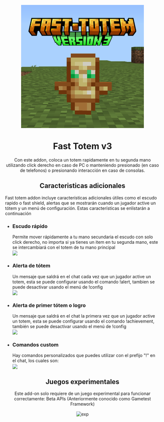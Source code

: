 
<p align="center">
  <img src="./pack_icon.png" alt="icn" width=400>
  <h1 align="center">Fast Totem v3</h1>
 <p align="center"> Con este addon, coloca un totem rapidamente en tu segunda mano utilizando click derecho en caso de PC o manteniendo presionado (en caso de telefonos) o presionando interacción en caso de consolas.</p>
</p> 

<p align="center">
<h2 align="center">Caracteristicas adicionales</h2>
<p>Fast totem addon incluye características adicionales útiles como el escudo rapido o fast shield, alertas que se mostrarán cuando un jugador active un tótem y un menú de configuración. Estas características se enlistarán a continuación</p>
<ul>
<li><h3>Escudo rápido</h3>Permite mover rápidamente a tu mano secundaria el escudo con solo click derecho, no importa si ya tienes un item en tu segunda mano, este se intercambiará con el totem de tu mano principal
<br><img align="center" src="./fast_shield.gif"></li>
<li><h3>Alerta de tótem</h3>Un mensaje que saldrá en el chat cada vez que un jugador active un totem, esta se puede configurar usando el comando !alert, tambien se puede desactivar usando el menú de !config
<br><img align="center" src="./totem_alert.gif"></li>
<li><h3>Alerta de primer tótem o logro</h3>Un mensaje que saldrá en el chat la primera vez que un jugador active un totem, esta se puede configurar usando el comando !achievement, también se puede desactivar usando el menú de !config
<br><img align="center" src="./totem_achievement.gif"></li>
<li><h3>Comandos custom</h3>Hay comandos personalizados que puedes utilizar con el prefijo "!" en el chat, los cuales son:
<br><img align="center" src="./custom_commands.png"></li>
</ul>
</p>

<p>
<h2 align="center"> Juegos experimentales </h2>
<p align="center"> Este add-on solo requiere de un juego experimental para funcionar correctamente: Beta APIs (Anteriormente conocido como Gametest Framework)</p>
<p align="center"> <img align="center" src="./experimentos.jpg" alt="exp" width=400> </p>
<p>
